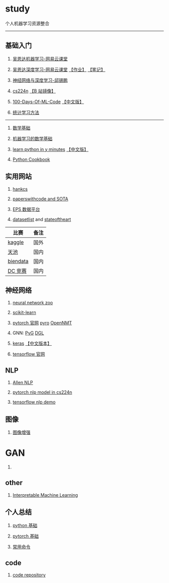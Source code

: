 <base target="_blank" />

# study

个人机器学习资源整合

---

## 基础入门

1. [吴恩达机器学习-网易云课堂](https://study.163.com/course/introduction/1004570029.htm)

1. [吴恩达深度学习-网易云课堂](https://mooc.study.163.com/smartSpec/detail/1001319001.htm) [【作业】](https://github.com/stormstone/deeplearning.ai) [【笔记】](http://www.ai-start.com/dl2017/)

1. [神经网络与深度学习-邱锡鹏](https://nndl.github.io/)

1. [cs224n](https://cs224d.stanford.edu/) [【B 站镜像】](https://www.bilibili.com/video/av46216519)

1. [100-Days-Of-ML-Code](https://github.com/Avik-Jain/100-Days-Of-ML-Code) [【中文版】](https://github.com/MLEveryday/100-Days-Of-ML-Code)

1. [统计学习方法](https://github.com/fengdu78/lihang-code)

---

1. [数学基础](http://www.ai-start.com/dl2017/html/math.html)

1. [机器学习的数学基础](https://zhuanlan.zhihu.com/p/25197792)

1. [learn python in y minutes](https://learnxinyminutes.com/docs/python3/) [【中文版】](https://learnxinyminutes.com/docs/zh-cn/python3-cn/)

1. [Python Cookbook](https://python3-cookbook.readthedocs.io/zh_CN/latest/)

## 实用网站

1. [hankcs](http://www.hankcs.com/)

2. [paperswithcode and SOTA](https://paperswithcode.com/)

1. [EPS 数据平台](http://olap.epsnet.com.cn/)

1. [datasetlist](https://www.datasetlist.com/) and [stateoftheart](https://www.stateoftheart.ai/)

| 比赛                                  | 备注 |
| ------------------------------------- | ---- |
| [kaggle](https://www.kaggle.com/)     | 国外 |
| [天池](https://tianchi.aliyun.com/)   | 国内 |
| [biendata](https://www.biendata.com/) | 国内 |
| [DC 竞赛](http://www.dcjingsai.com/)  | 国内 |

## 神经网络

1. [neural network zoo](http://www.asimovinstitute.org/neural-network-zoo/)

1. [scikit-learn](https://scikit-learn.org/)

1. [pytorch 官网](https://pytorch.org/) [pyro](https://pyro.ai/) [OpenNMT](http://opennmt.net/)

1. GNN: [PyG](https://rusty1s.github.io/pytorch_geometric/) [DGL](https://www.dgl.ai/)

1. [keras](https://keras.io/) [【中文版本】](https://keras.io/zh/)

1. [tensorflow 官网](https://www.tensorflow.org/)

## NLP

1. [Allen NLP](https://allennlp.org/)

1. [pytorch nlp model in cs224n](https://github.com/DSKSD/DeepNLP-models-Pytorch)

1. [tensorflow nlp demo](https://github.com/huseinzol05/NLP-Models-Tensorflow)

## 图像

1. [图像增强](https://imgaug.readthedocs.io/)

# GAN

1. []()

## other

1. [Interpretable Machine Learning](https://christophm.github.io/interpretable-ml-book/index.html)

## 个人总结

1. [python 基础](markdown/python基础.md)

1. [pytorch 基础](markdown/pytorch基础.md)

1. [常用命令](/markdown/常用命令.md)

## code

1. [code repository](https://github.com/yuwl798180/ai-source/tree/master/code)
